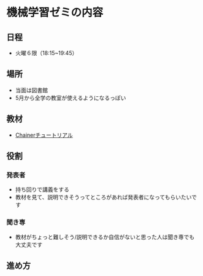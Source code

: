 # 機械学習ゼミの内容
## 日程
- 火曜６限（18:15~19:45）

## 場所
- 当面は図書館
- 5月から全学の教室が使えるようになるっぽい

## 教材
- [Chainerチュートリアル](https://tutorials.chainer.org/ja/tutorial.html#)

## 役割
### 発表者
- 持ち回りで講義をする
- 教材を見て、説明できそうってところがあれば発表者になってもらいたいです

### 聞き専
- 教材がちょっと難しそう/説明できるか自信がないと思った人は聞き専でも大丈夫です

## 進め方


